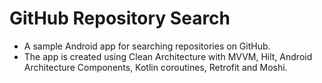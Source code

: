 # GitHub Repository Search

* A sample Android app for searching repositories on GitHub.
* The app is created using Clean Architecture with MVVM, Hilt, Android Architecture Components, Kotlin coroutines, Retrofit and Moshi.
